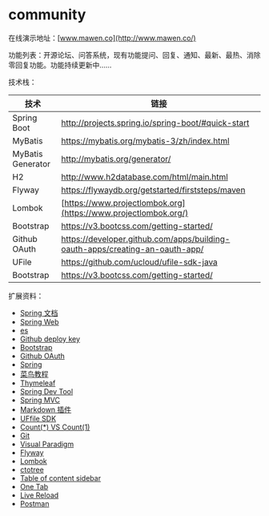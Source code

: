 # community

在线演示地址：[www.mawen.co](http://www.mawen.co/) 

功能列表：开源论坛、问答系统，现有功能提问、回复、通知、最新、最热、消除零回复功能。功能持续更新中……

技术栈：

| 技术              | 链接                                                         |
| ----------------- | ------------------------------------------------------------ |
| Spring Boot       | http://projects.spring.io/spring-boot/#quick-start           |
| MyBatis           | https://mybatis.org/mybatis-3/zh/index.html                  |
| MyBatis Generator | http://mybatis.org/generator/                                |
| H2                | http://www.h2database.com/html/main.html                     |
| Flyway            | https://flywaydb.org/getstarted/firststeps/maven             |
| Lombok            | [https://www.projectlombok.org](https://www.projectlombok.org/) |
| Bootstrap         | https://v3.bootcss.com/getting-started/                      |
| Github OAuth      | https://developer.github.com/apps/building-oauth-apps/creating-an-oauth-app/ |
| UFile             | https://github.com/ucloud/ufile-sdk-java                     |
| Bootstrap         | https://v3.bootcss.com/getting-started/                      |

扩展资料：

- [Spring 文档](https://spring.io/guides)
- [Spring Web](https://spring.io/guides/gs/serving-web-content/)
- [es](https://elasticsearch.cn/explore)
- [Github deploy key](https://developer.github.com/v3/guides/managing-deploy-keys/#deploy-keys)
- [Bootstrap](https://v3.bootcss.com/getting-started/)
- [Github OAuth](https://developer.github.com/apps/building-oauth-apps/creating-an-oauth-app/)
- [Spring](https://docs.spring.io/spring-boot/docs/2.0.0.RC1/reference/htmlsingle/#boot-features-embedded-database-support)
- [菜鸟教程](https://www.runoob.com/mysql/mysql-insert-query.html)
- [Thymeleaf](https://www.thymeleaf.org/doc/tutorials/3.0/usingthymeleaf.html#setting-attribute-values)
- [Spring Dev Tool](https://docs.spring.io/spring-boot/docs/2.0.0.RC1/reference/htmlsingle/#using-boot-devtools)
- [Spring MVC](https://docs.spring.io/spring/docs/5.0.3.RELEASE/spring-framework-reference/web.html#mvc-handlermapping-interceptor)
- [Markdown 插件](http://editor.md.ipandao.com/)
- [UFfile SDK](https://github.com/ucloud/ufile-sdk-java)
- [Count(*) VS Count(1)](https://mp.weixin.qq.com/s/Rwpke4BHu7Fz7KOpE2d3Lw)
- [Git](https://git-scm.com/download)
- [Visual Paradigm](https://www.visual-paradigm.com/)
- [Flyway](https://flywaydb.org/getstarted/firststeps/maven)
- [Lombok](https://www.projectlombok.org/)
- [ctotree](https://www.octotree.io/)
- [Table of content sidebar](https://chrome.google.com/webstore/detail/table-of-contents-sidebar/ohohkfheangmbedkgechjkmbepeikkej)
- [One Tab](https://chrome.google.com/webstore/detail/chphlpgkkbolifaimnlloiipkdnihall)
- [Live Reload](https://chrome.google.com/webstore/detail/livereload/jnihajbhpnppcggbcgedagnkighmdlei/related)
- [Postman](https://chrome.google.com/webstore/detail/coohjcphdfgbiolnekdpbcijmhambjff)